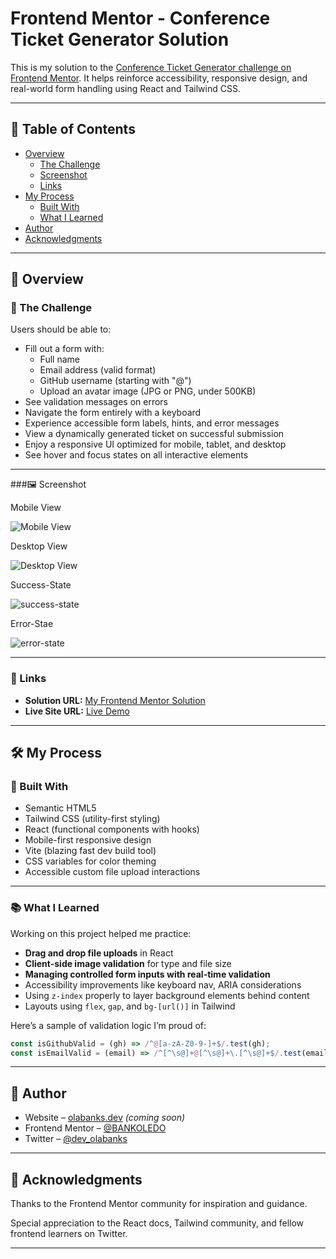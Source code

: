 # Frontend Mentor - Conference Ticket Generator Solution

This is my solution to the [Conference Ticket Generator challenge on Frontend Mentor](https://www.frontendmentor.io/challenges/conference-ticket-generator-oq5gFIU12w). It helps reinforce accessibility, responsive design, and real-world form handling using React and Tailwind CSS.

---

## 📑 Table of Contents

- [Overview](#overview)
  - [The Challenge](#the-challenge)
  - [Screenshot](#screenshot)
  - [Links](#links)
- [My Process](#my-process)
  - [Built With](#built-with)
  - [What I Learned](#what-i-learned)
- [Author](#author)
- [Acknowledgments](#acknowledgments)

---

## 📌 Overview

### 🎯 The Challenge

Users should be able to:

- Fill out a form with:
  - Full name
  - Email address (valid format)
  - GitHub username (starting with "@")
  - Upload an avatar image (JPG or PNG, under 500KB)
- See validation messages on errors
- Navigate the form entirely with a keyboard
- Experience accessible form labels, hints, and error messages
- View a dynamically generated ticket on successful submission
- Enjoy a responsive UI optimized for mobile, tablet, and desktop
- See hover and focus states on all interactive elements

---

###🖼️ Screenshot

Mobile View

![Mobile View](./preview/mobile-view.png)

Desktop View

![Desktop View](./preview/desktop-view.png)

Success-State

![success-state](./preview/success-state.png)

Error-Stae

![error-state](./preview/error-state.png)

---

### 🔗 Links

- **Solution URL:** [My Frontend Mentor Solution](https://www.frontendmentor.io/solutions/conference-ticket-generator-using-react-tailwindcss-l6HFHMHFc_)
- **Live Site URL:** [Live Demo](https://conference-ticket-generator-app-ola.vercel.app/)

---

## 🛠 My Process

### 🚧 Built With

- Semantic HTML5
- Tailwind CSS (utility-first styling)
- React (functional components with hooks)
- Mobile-first responsive design
- Vite (blazing fast dev build tool)
- CSS variables for color theming
- Accessible custom file upload interactions

---

### 📚 What I Learned

Working on this project helped me practice:

- **Drag and drop file uploads** in React
- **Client-side image validation** for type and file size
- **Managing controlled form inputs with real-time validation**
- Accessibility improvements like keyboard nav, ARIA considerations
- Using `z-index` properly to layer background elements behind content
- Layouts using `flex`, `gap`, and `bg-[url()]` in Tailwind

Here’s a sample of validation logic I’m proud of:

```js
const isGithubValid = (gh) => /^@[a-zA-Z0-9-]+$/.test(gh);
const isEmailValid = (email) => /^[^\s@]+@[^\s@]+\.[^\s@]+$/.test(email);
````
---

## 👤 Author

* Website – [olabanks.dev](https://olabanks.dev) *(coming soon)*
* Frontend Mentor – [@BANKOLEDO](https://www.frontendmentor.io/profile/BANKOLEDO)
* Twitter – [@dev\_olabanks](https://twitter.com/dev_olabanks)

---

## 🙏 Acknowledgments

Thanks to the Frontend Mentor community for inspiration and guidance.

Special appreciation to the React docs, Tailwind community, and fellow frontend learners on Twitter.

---
